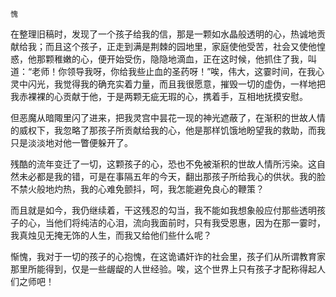     愧 

   在整理旧稿时，发现了一个孩子给我的信，那是一颗如水晶般透明的心，热诚地贡献给我；而且这个孩子，正走到满是荆棘的园地里，家庭使他受苦，社会又使他惶惑，他那颗稚嫩的心，便开始受伤，隐隐地滴血，正在这时候，他抓住了我，叫道：“老师！你领导我呀，你给我些止血的圣药呀！”唉，伟大，这霎时间，在我心灵中闪光，我觉得我的确充实着力量，而且我很愿意，摧毁一切的虚伪，一样地把我赤裸裸的心贡献于他，于是两颗无疵无瑕的心，携着手，互相地抚摸安慰。

   但恶魔从暗陬里闪了进来，把我灵宫中昙花一现的神光遮蔽了，在渐积的世故人情的威权下，我忽略了那孩子所贡献给我的心，他是那样饥饿地盼望我的救助，而我只是淡淡地对他一瞥便躲开了。

   残酷的流年变迁了一切，这颗孩子的心，恐也不免被渐积的世故人情所污染。这自然未必都是我的错，可是在事隔五年的今天，翻出那孩子所给我心的供状。我的脸不禁火般地灼热，我的心难免颤抖，呵，我怎能避免良心的鞭策？

   而且就是如今，我仍继续着，干这残忍的勾当，我不能如我想象般应付那些透明孩子的心，当他们将纯洁的心泪，流向我面前时，只有我受恩惠，因为在那一霎时，我真烛见无掩无饰的人生，而我又给他们些什么呢？

   惭愧，我对于一切的孩子的心抱愧，在这诡谲奸诈的社会里，孩子们从所谓教育家那里所能得到，仅是一些龌龊的人世经验。唉，这个世界上只有孩子才配称得起人们之师吧！


